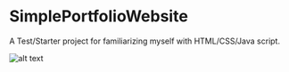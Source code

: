# SimplePortfolioWebsite
A Test/Starter project for familiarizing myself with HTML/CSS/Java script.

![alt text](https://i.imgur.com/OTnJnCl.png)
